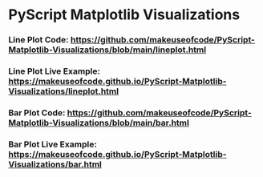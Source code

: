 # PyScript Matplotlib Visualizations
### Line Plot Code: https://github.com/makeuseofcode/PyScript-Matplotlib-Visualizations/blob/main/lineplot.html
### Line Plot Live Example: https://makeuseofcode.github.io/PyScript-Matplotlib-Visualizations/lineplot.html
### Bar Plot Code: https://github.com/makeuseofcode/PyScript-Matplotlib-Visualizations/blob/main/bar.html
### Bar Plot Live Example: https://makeuseofcode.github.io/PyScript-Matplotlib-Visualizations/bar.html